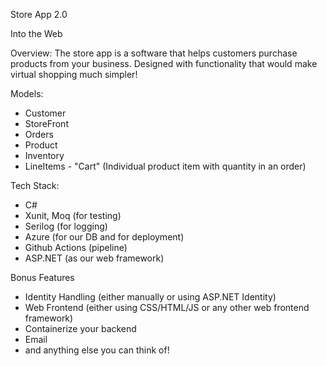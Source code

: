 Store App 2.0

Into the Web

Overview:
The store app is a software that helps customers purchase products from your business. Designed with functionality that would make virtual shopping much simpler!

Models:

- Customer
- StoreFront
- Orders
- Product
- Inventory
- LineItems - "Cart" (Individual product item with quantity in an order)

Tech Stack:

- C#
- Xunit, Moq (for testing)
- Serilog (for logging)
- Azure (for our DB and for deployment)
- Github Actions (pipeline)
- ASP.NET (as our web framework)

Bonus Features

- Identity Handling (either manually or using ASP.NET Identity)
- Web Frontend (either using CSS/HTML/JS or any other web frontend framework)
- Containerize your backend
- Email
- and anything else you can think of!
